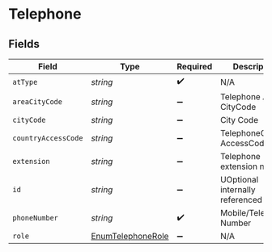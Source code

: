 # Telephone


## Fields

| Field                                                         | Type                                                          | Required                                                      | Description                                                   | Example                                                       |
| ------------------------------------------------------------- | ------------------------------------------------------------- | ------------------------------------------------------------- | ------------------------------------------------------------- | ------------------------------------------------------------- |
| `atType`                                                      | *string*                                                      | :heavy_check_mark:                                            | N/A                                                           | Telephone                                                     |
| `areaCityCode`                                                | *string*                                                      | :heavy_minus_sign:                                            | Telephone Area CityCode                                       | 972                                                           |
| `cityCode`                                                    | *string*                                                      | :heavy_minus_sign:                                            | City Code                                                     | DEN                                                           |
| `countryAccessCode`                                           | *string*                                                      | :heavy_minus_sign:                                            | TelephoneCountry AccessCode                                   | 1                                                             |
| `extension`                                                   | *string*                                                      | :heavy_minus_sign:                                            | Telephone extension number                                    | 234                                                           |
| `id`                                                          | *string*                                                      | :heavy_minus_sign:                                            | UOptional internally referenced id                            | 3                                                             |
| `phoneNumber`                                                 | *string*                                                      | :heavy_check_mark:                                            | Mobile/Telephone Number                                       | 972-000-787                                                   |
| `role`                                                        | [EnumTelephoneRole](../../models/shared/enumtelephonerole.md) | :heavy_minus_sign:                                            | N/A                                                           | Mobile                                                        |